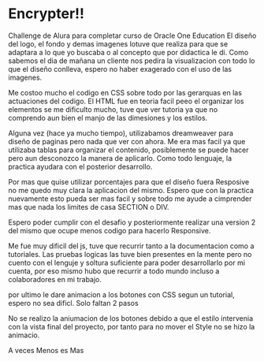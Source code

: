 # Encrypter!!
Challenge de Alura para completar curso de Oracle One Education
El diseño del logo, el fondo y demas imagenes lotuve que realiza para que se adaptara a lo que yo buscaba o al concepto que por didactica le di. Como sabemos el dia de mañana un cliente nos pedira la visualizacion con todo lo que el diseño conlleva, espero no haber exagerado con el uso de las imagenes.

Me costoo mucho el codigo en CSS sobre todo por las gerarquas en las actuaciones del codigo. El HTML fue en teoria facil peeo el organizar los elementos se me dificulto mucho, tuve que ver tutoria ya que no comprendo aun bien el manjo de las dimesiones y los estilos.

Alguna vez (hace ya mucho tiempo), utilizabamos dreamweaver para diseño de paginas pero nada que ver con ahora. Me era mas facil ya que utilizaba tablas para organizar el contenido, posiblemente se puede hacer pero aun desconozco la manera de aplicarlo. Como todo lenguaje, la practica ayudara con el posterior desarrollo.

Por mas que quise utilizar porcentajes para que el diseño fuera Resposive no me quedo muy clara la aplicacion del mismo. Espero que con la practica nuevamente esto pueda ser mas facil y sobre todo me ayude a cimprender mas que nada los limites de casa SECTION o DIV.

Espero poder cumplir con el desafio y posteriormente realizar una version 2 del mismo que ocupe menos codigo para hacerlo Responsive.

Me fue muy dificil del js, tuve que recurrir tanto a la documentacion como a tutoriales. Las pruebas logicas las tuve bien presentes en la mente pero no cuento con el lenguje y soltura suficiente para poder desarrollarlo por mi cuenta, por eso mismo hubo que recurrir a todo mundo incluso a colaboradores en mi trabajo.

por ultimo le dare animacion a los botones con CSS segun un tutorial, espero no sea dificl. Solo faltan 2 pasos

No se realizo la aniumacion de los botones debido a que el estilo intervenia con la vista final del proyecto, por tanto para no mover el Style no se hizo la animacio.

A veces Menos es Mas
